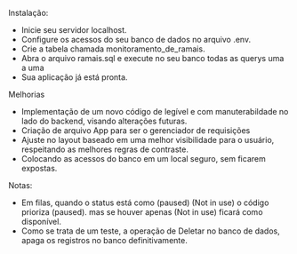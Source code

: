 


Instalação:
 - Inicie seu servidor localhost.
 - Configure os acessos do seu banco de dados no arquivo .env.
 - Crie a tabela chamada monitoramento_de_ramais.
 - Abra o arquivo ramais.sql e execute no seu banco todas as querys uma a uma
 - Sua aplicação já está pronta.

 Melhorias
 - Implementação de um novo código de legível e com manuterabildade no lado do backend, visando alterações futuras.
 - Criação de arquivo App para ser o gerenciador de requisições
 - Ajuste no layout baseado em uma melhor visibilidade para o usuário, respeitando as melhores regras de contraste.
 - Colocando as acessos do banco em um local seguro, sem ficarem expostas.


 Notas:
 - Em filas, quando o status está como (paused) (Not in use) o código prioriza (paused). mas se houver apenas (Not in use) ficará como disponível.
 - Como se trata de um teste, a operação de Deletar no banco de dados, apaga os registros no banco definitivamente.
 
